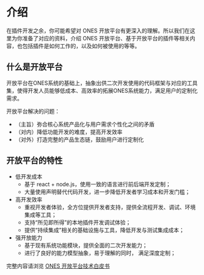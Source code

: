 # 介绍

在插件开发之余，你可能希望对 ONES 开放平台有更深入的理解。所以我们在这里为你准备了对应的资料，介绍 ONES 开放平台、基于开放平台的插件等相关内容，也包括插件是如何工作的，以及如何被使用的等等。

## 什么是开放平台

开放平台在ONES系统的基础上，抽象出供二次开发使用的代码框架与对应的工具集，使得开发人员能够低成本、高效率的拓展ONES系统能力，满足用户的定制化需求。

开放平台解决的问题：

- （主旨）弥合核心系统产品化与用户需求个性化之间的矛盾
- （对内）降低功能开发的难度，提高开发效率
- （对外）打造完整的产品生态链，鼓励用户进行定制化

## 开放平台的特性

- 低开发成本
  - 基于 react + node.js，使用一致的语言进行前后端开发定制；
  - 大量使用声明替代代码开发，进一步降低开发者学习成本和开发门槛；
- 高开发效率
  - 重视开发者体验，全方位提供开发者支持，提供全流程开发、调试、环境集成等工具；
  - 支持“所见即所得”的本地插件开发调试体验；
  - 提供“持续集成”相关的基础设施与工具，降低开发与测试集成成本；
- 强开放能力
  - 基于现有系统功能模块，提供全面的二次开发能力；
  - 进行了良好的能力模型抽象，易于理解的同时， 满足深度定制；

完整内容请浏览 [ONES 开放平台技术白皮书](ONES%20%E5%BC%80%E6%94%BE%E5%B9%B3%E5%8F%B0%E6%8A%80%E6%9C%AF%E7%99%BD%E7%9A%AE%E4%B9%A6-1.0.pdf)